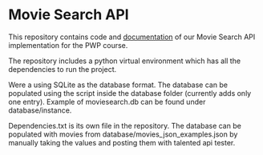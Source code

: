 # Movie Search API

This repository contains code and [documentation](https://github.com/eemelihayrynen/PWP/wiki) of our Movie Search API implementation for the PWP course.

The repository includes a python virtual environment which has all the dependencies to run the project.

Were a using SQLite as the database format. The database can be populated using the script inside the database folder (currently adds only one entry). Example of moviesearch.db can be found under database/instance.

Dependencies.txt is its own file in the repository. 
The database can be populated with movies from database/movies_json_examples.json by manually taking the values and posting them with talented api tester.

